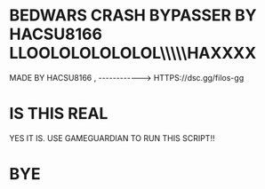 # BEDWARS CRASH BYPASSER BY HACSU8166 LLOOLOLOLOLOLOL\\\\\\\\\HAXXXX
MADE BY HACSU8166 , ------------> HTTPS://dsc.gg/filos-gg
# IS THIS REAL
YES IT IS. USE GAMEGUARDIAN TO RUN THIS SCRIPT!!
# BYE
